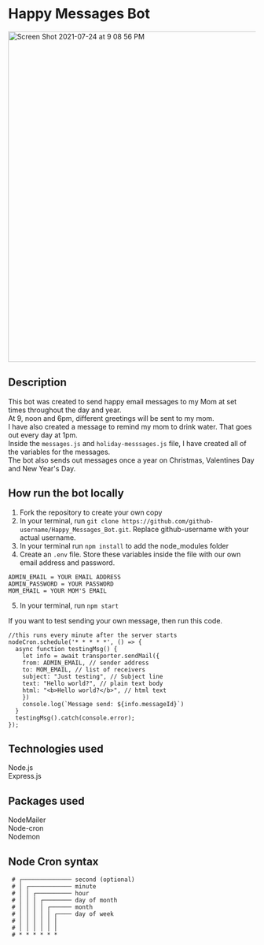 # Happy Messages Bot
<img width="671" alt="Screen Shot 2021-07-24 at 9 08 56 PM" src="https://user-images.githubusercontent.com/67210629/126887409-59e796d0-37d3-4ba6-af56-eb33c2f2f98a.png">

## Description
This bot was created to send happy email messages to my Mom at set times throughout the day and year.<br>
At 9, noon and 6pm, different greetings will be sent to my mom.<br>
I have also created a message to remind my mom to drink water. That goes out every day at 1pm.<br>
Inside the `messages.js` and `holiday-messsages.js` file, I have created all of the variables for the messages.<br>
The bot also sends out messages once a year on Christmas, Valentines Day and New Year's Day.


## How run the bot locally
1. Fork the repository to create your own copy
2. In your terminal, run `git clone https://github.com/github-username/Happy_Messages_Bot.git`. Replace github-username with your actual username.
3. In your terminal run `npm install` to add the node_modules folder
4. Create an `.env` file. Store these variables inside the file with our own email address and password.
```
ADMIN_EMAIL = YOUR EMAIL ADDRESS 
ADMIN_PASSWORD = YOUR PASSWORD
MOM_EMAIL = YOUR MOM'S EMAIL
```
5. In your terminal, run `npm start`

If you want to test sending your own message, then run this code.
```
//this runs every minute after the server starts
nodeCron.schedule('* * * * *', () => {
  async function testingMsg() {
    let info = await transporter.sendMail({
    from: ADMIN_EMAIL, // sender address
    to: MOM_EMAIL, // list of receivers
    subject: "Just testing", // Subject line
    text: "Hello world?", // plain text body
    html: "<b>Hello world?</b>", // html text
    })
    console.log(`Message send: ${info.messageId}`)
  }
  testingMsg().catch(console.error);
});
```

## Technologies used
Node.js<br>
Express.js

## Packages used
NodeMailer<br>
Node-cron<br>
Nodemon

## Node Cron syntax
```
 # ┌────────────── second (optional)
 # │ ┌──────────── minute
 # │ │ ┌────────── hour
 # │ │ │ ┌──────── day of month
 # │ │ │ │ ┌────── month
 # │ │ │ │ │ ┌──── day of week
 # │ │ │ │ │ │
 # │ │ │ │ │ │
 # * * * * * *
 ```
